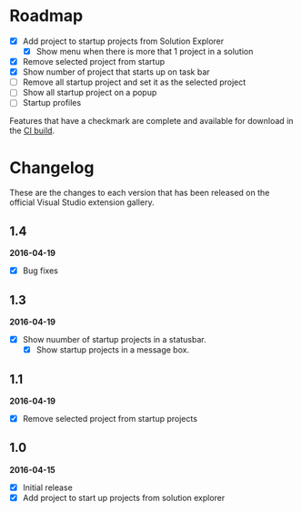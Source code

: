 # Roadmap

- [x] Add project to startup projects from Solution Explorer
    - [x] Show menu when there is more that 1 project in a solution 
- [x] Remove selected project from startup
- [x] Show number of project that starts up on task bar
- [ ] Remove all startup project and set it as the selected project
- [ ] Show all startup project on a popup
- [ ] Startup profiles 

Features that have a checkmark are complete and available for
download in the
[CI build](http://vsixgallery.com/extension/00302942-1ef6-4dcd-b25c-a82e02a661f9/).

# Changelog

These are the changes to each version that has been released
on the official Visual Studio extension gallery.
## 1.4
**2016-04-19**
- [x] Bug fixes

## 1.3
**2016-04-19**

- [x] Show nuumber of startup projects in a statusbar.
    - [x] Show startup projects in a message box.

## 1.1
**2016-04-19**

- [x] Remove selected project from startup projects

## 1.0

**2016-04-15**

- [x] Initial release
- [x] Add project to start up projects from solution explorer